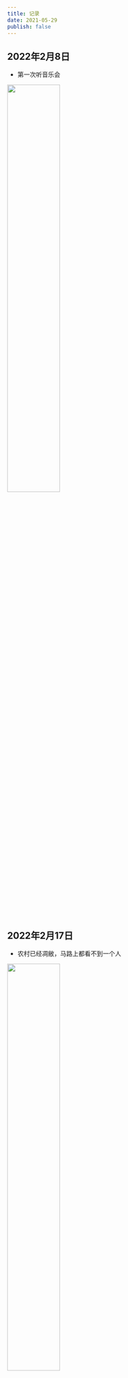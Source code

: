 ```yaml
---
title: 记录
date: 2021-05-29
publish: false
---
```

<style scoped>
  img {
    width: 49%;
    display: inline-block;
  }
</style>
## 2022年2月8日
* 第一次听音乐会

![](https://cdn.jsdelivr.net/gh/ddshiyu/pic@main/pictures/20211220112209.jpg)

## 2022年2月17日
* 农村已经凋敝，马路上都看不到一个人

![](https://blog.jdqiong.cn/微信图片_20220222133642.jpg)

## 2022年2月25日
* 老头环已发售，抖M的胜利，准备受苦

![](https://blog.jdqiong.cn/Snipaste_2022-02-25_11-27-52.png)